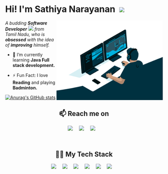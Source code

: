 # Hi! I'm Sathiya Narayanan&nbsp; <img src="https://github.com/TheDudeThatCode/TheDudeThatCode/blob/master/Assets/Mario_Hello_Big.gif" width="30px">
<img align="right" alt="Baby Astronaut GIF" src="https://github.com/Sathiya101/Sathiya101/blob/main/Assets/code.gif" width="340"/>
<p>
    <em>
        A budding <b>Software Developer</b> <img src="https://github.com/TheDudeThatCode/TheDudeThatCode/blob/master/Assets/Developer.gif" width="24px"> from Tamil Nadu, who is <b>obsessed</b> with the idea of <b>improving</b> himself.
    </em>
</p>

- 🌱 I’m currently learning **Java Full stack development.**

- ⚡ Fun Fact: I love **Reading** and playing **Badminton.**

[![Anurag's GitHub stats](https://github-readme-stats.vercel.app/api?username=Sathiya101)](https://github.com/anuraghazra/github-readme-stats)

<h2  align="center">📫 Reach me on</h2>
<p align="center">
  <a target="_blank"href="https://www.linkedin.com/in/sathiya-narayanan-08386b148/"><img src="https://img.shields.io/badge/linkedin-%230077B5.svg?&style=for-the-badge&logo=linkedin&logoColor=white" /></a>&nbsp;&nbsp;&nbsp;&nbsp;
  <a target="_blank"href="https://twitter.com/Sathiya_101"><img src="https://img.shields.io/badge/twitter-%231DA1F2.svg?&style=for-the-badge&logo=twitter&logoColor=white" /></a>&nbsp;&nbsp;&nbsp;&nbsp;
  <a href="mailto:sathiyanarayanan188@gmail.com?subject=Hello%20Sathiya,%20From%20Github"><img src="https://img.shields.io/badge/gmail-%23D14836.svg?&style=for-the-badge&logo=gmail&logoColor=white" /></a>&nbsp;&nbsp;&nbsp;&nbsp;
</p>
<br>
<h2  align="center">👨‍💻 My Tech Stack</h2>
<p align="center">
  <a target="_blank"href="https://html.com/"><img src="https://img.shields.io/badge/-HTML5-%23E44D27?style=for-the-badge&logo=html5&logoColor=ffffff" /></a>&nbsp;&nbsp;&nbsp;&nbsp;
  <a target="_blank"href="#"><img src="https://img.shields.io/badge/-CSS3-%231572B6?style=for-the-badge&logo=css3" /></a>&nbsp;&nbsp;&nbsp;&nbsp;
  <a href="#"><img src="https://img.shields.io/badge/-JavaScript-%23F7DF1C?style=for-the-badge&logo=javascript&logoColor=000000&labelColor=%23F7DF1C&color=%23FFCE5A" /></a>&nbsp;&nbsp;&nbsp;&nbsp;
  <a target="_blank"href="#"><img src="https://img.shields.io/badge/Java-orange?style=for-the-badge&logo=Java" /></a>&nbsp;&nbsp;&nbsp;&nbsp;
  <a target="_blank"href="#"><img src="https://img.shields.io/badge/-Git-%23F05032?style=for-the-badge&logo=git&logoColor=%23ffffff" /></a>&nbsp;&nbsp;&nbsp;&nbsp;
  <a target="_blank"href="#"><img src="https://img.shields.io/badge/-VSCode-%23007ACC?style=for-the-badge&logo=visual-studio-code" /></a>&nbsp;&nbsp;&nbsp;&nbsp;
</p>
